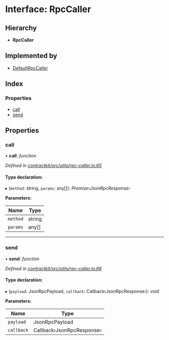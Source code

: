 # Interface: RpcCaller

## Hierarchy

* **RpcCaller**

## Implemented by

* [DefaultRpcCaller](../classes/_utils_rpc_caller_.defaultrpccaller.md)

## Index

### Properties

* [call](_utils_rpc_caller_.rpccaller.md#call)
* [send](_utils_rpc_caller_.rpccaller.md#send)

## Properties

###  call

• **call**: *function*

*Defined in [contractkit/src/utils/rpc-caller.ts:65](https://github.com/celo-org/celo-monorepo/blob/master/packages/contractkit/src/utils/rpc-caller.ts#L65)*

#### Type declaration:

▸ (`method`: string, `params`: any[]): *Promise‹JsonRpcResponse›*

**Parameters:**

Name | Type |
------ | ------ |
`method` | string |
`params` | any[] |

___

###  send

• **send**: *function*

*Defined in [contractkit/src/utils/rpc-caller.ts:66](https://github.com/celo-org/celo-monorepo/blob/master/packages/contractkit/src/utils/rpc-caller.ts#L66)*

#### Type declaration:

▸ (`payload`: JsonRpcPayload, `callback`: Callback‹JsonRpcResponse›): *void*

**Parameters:**

Name | Type |
------ | ------ |
`payload` | JsonRpcPayload |
`callback` | Callback‹JsonRpcResponse› |
